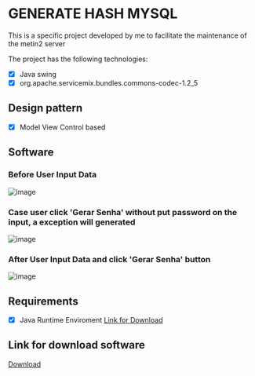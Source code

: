 # GENERATE HASH MYSQL


This is a specific project developed by me to facilitate the maintenance of the metin2 server

The project has the following technologies:

- [x] Java swing
- [x] org.apache.servicemix.bundles.commons-codec-1.2_5

## Design pattern
- [x] Model View Control based

## Software
### Before User Input Data
![image](https://github.com/AlissonWenceslau/hash-password-mysql/assets/74499967/9971d2c6-0809-411d-8672-2ffafe9e5cf9)
### Case user click 'Gerar Senha' without put password on the input, a exception will generated
![image](https://github.com/AlissonWenceslau/hash-password-mysql/assets/74499967/d45e2c72-38ad-4676-be3f-077b795f0c1d)

### After User Input Data and click 'Gerar Senha' button
![image](https://github.com/AlissonWenceslau/hash-password-mysql/assets/74499967/9d531a4f-30fd-4120-b9f0-dbbca9cf3074)

## Requirements
- [x] Java Runtime Enviroment [Link for Download](https://www.java.com/pt-BR/)

## Link for download software
[Download](https://github.com/AlissonWenceslau/hash-password-mysql/files/13627384/GeneratingHashMysql.zip)
